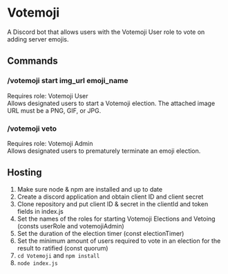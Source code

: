 # Votemoji

A Discord bot that allows users with the Votemoji User role to vote on adding server emojis.

## Commands

### /votemoji start img_url emoji_name
Requires role: Votemoji User  
Allows designated users to start a Votemoji election. The attached image URL must be a PNG, GIF, or JPG.

### /votemoji veto
Requires role: Votemoji Admin  
Allows designated users to prematurely terminate an emoji election.

## Hosting

1. Make sure node & npm are installed and up to date
1. Create a discord application and obtain client ID and client secret
1. Clone repository and put client ID & secret in the clientId and token fields in index.js
1. Set the names of the roles for starting Votemoji Elections and Vetoing (consts userRole and votemojiAdmin)
1. Set the duration of the election timer (const electionTimer)
1. Set the minimum amount of users required to vote in an election for the result to ratified (const quorum)
1. `cd Votemoji` and `npm install`
1. `node index.js`

